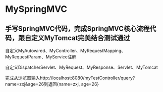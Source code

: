 # MySpringMVC
手写SpringMVC代码，完成SpringMVC核心流程代码，跟自定义MyTomcat完美结合测试通过
--------------------------------------------------------------------------------
自定义MyAutowired、MyController、MyRequestMapping、MyRequestParam、MyService注解

自定义DispatcherServlet、MyRequest、MyResponse、Servlet、MyTomcat

完成从浏览器输入http://localhost:8080/myTestController/query?name=zxj&age=26到返回{name=zxj, age=26}

